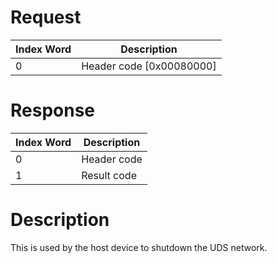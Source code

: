 # Request

| Index Word | Description                |
|------------|----------------------------|
| 0          | Header code \[0x00080000\] |

# Response

| Index Word | Description |
|------------|-------------|
| 0          | Header code |
| 1          | Result code |

# Description

This is used by the host device to shutdown the UDS network.